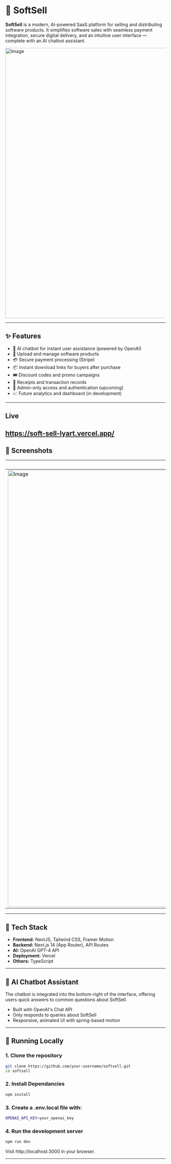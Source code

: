 # 🚀 SoftSell

**SoftSell** is a modern, AI-powered SaaS platform for selling and distributing software products. It simplifies software sales with seamless payment integration, secure digital delivery, and an intuitive user interface — complete with an AI chatbot assistant.

<img width="849" alt="Image" src="https://github.com/user-attachments/assets/5ec426d2-994f-45c6-95ab-0684961d4e04" />

---
## ✨ Features

- 🤖 AI chatbot for instant user assistance (powered by OpenAI)
- 💾 Upload and manage software products
- 💳 Secure payment processing (Stripe)
- 📦 Instant download links for buyers after purchase
- 🎟️ Discount codes and promo campaigns
- 🧾 Receipts and transaction records
- 🔐 Admin-only access and authentication (upcoming)
- 📈 Future analytics and dashboard (in development)

---
## Live
https://soft-sell-lyart.vercel.app/
---

## 📸 Screenshots

| Homepage |
|---------|
|<img width="1372" alt="Image" src="https://github.com/user-attachments/assets/526f6871-5d4f-4f95-a37d-42b1e9d4c3b0" /> |

---

## 🧰 Tech Stack

- **Frontend:** NextJS, Tailwind CSS, Framer Motion
- **Backend:** Next.js 14 (App Router), API Routes
- **AI:** OpenAI GPT-4 API
- **Deployment:** Vercel
- **Others:** TypeScript

---

## 💬 AI Chatbot Assistant

The chatbot is integrated into the bottom-right of the interface, offering users quick answers to common questions about SoftSell.

- Built with OpenAI's Chat API
- Only responds to queries about SoftSell
- Responsive, animated UI with spring-based motion

---

## 🚀 Running Locally

### 1. Clone the repository
```bash
git clone https://github.com/your-username/softsell.git
cd softsell
```

### 2. Install Dependancies
```bash
npm install
```

### 3. Create a .env.local file with:
```bash
OPENAI_API_KEY=your_openai_key
```

### 4. Run the development server
```bash
npm run dev
```

Visit http://localhost:3000 in your browser.

---





